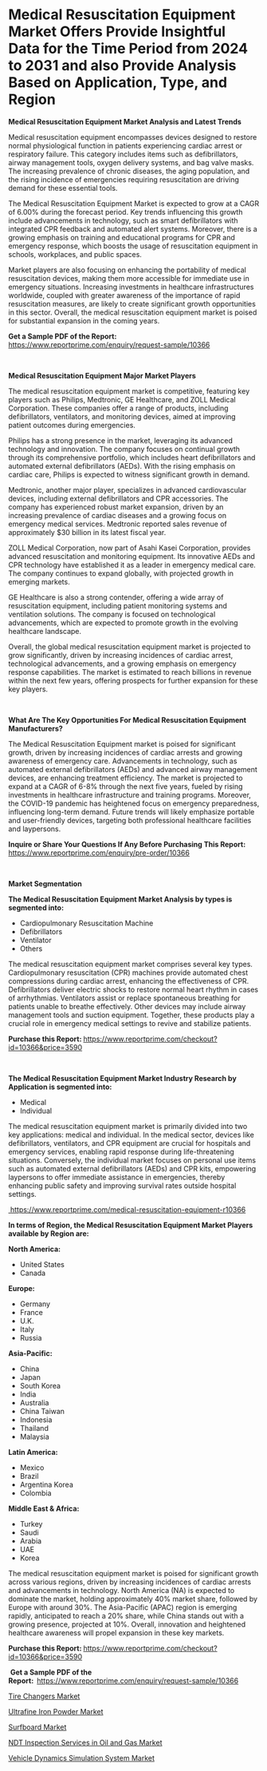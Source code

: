 <p><h1>Medical Resuscitation Equipment Market Offers Provide Insightful Data for the Time Period from 2024 to 2031 and also Provide Analysis Based on Application, Type, and Region</h1></p><p><strong>Medical Resuscitation Equipment Market Analysis and Latest Trends</strong></p>
<p><p>Medical resuscitation equipment encompasses devices designed to restore normal physiological function in patients experiencing cardiac arrest or respiratory failure. This category includes items such as defibrillators, airway management tools, oxygen delivery systems, and bag valve masks. The increasing prevalence of chronic diseases, the aging population, and the rising incidence of emergencies requiring resuscitation are driving demand for these essential tools.</p><p>The Medical Resuscitation Equipment Market is expected to grow at a CAGR of 6.00% during the forecast period. Key trends influencing this growth include advancements in technology, such as smart defibrillators with integrated CPR feedback and automated alert systems. Moreover, there is a growing emphasis on training and educational programs for CPR and emergency response, which boosts the usage of resuscitation equipment in schools, workplaces, and public spaces.</p><p>Market players are also focusing on enhancing the portability of medical resuscitation devices, making them more accessible for immediate use in emergency situations. Increasing investments in healthcare infrastructures worldwide, coupled with greater awareness of the importance of rapid resuscitation measures, are likely to create significant growth opportunities in this sector. Overall, the medical resuscitation equipment market is poised for substantial expansion in the coming years.</p></p>
<p><strong>Get a Sample PDF of the Report:&nbsp;</strong> <a href="https://www.reportprime.com/enquiry/request-sample/10366?utm_campaign=1169&utm_medium=2&utm_source=Github&utm_content=ia&utm_term=28112024&utm_id=medical-resuscitation-equipment">https://www.reportprime.com/enquiry/request-sample/10366</a></p>
<p>&nbsp;</p>
<p><strong>Medical Resuscitation Equipment Major Market Players</strong></p>
<p><p>The medical resuscitation equipment market is competitive, featuring key players such as Philips, Medtronic, GE Healthcare, and ZOLL Medical Corporation. These companies offer a range of products, including defibrillators, ventilators, and monitoring devices, aimed at improving patient outcomes during emergencies.</p><p>Philips has a strong presence in the market, leveraging its advanced technology and innovation. The company focuses on continual growth through its comprehensive portfolio, which includes heart defibrillators and automated external defibrillators (AEDs). With the rising emphasis on cardiac care, Philips is expected to witness significant growth in demand.</p><p>Medtronic, another major player, specializes in advanced cardiovascular devices, including external defibrillators and CPR accessories. The company has experienced robust market expansion, driven by an increasing prevalence of cardiac diseases and a growing focus on emergency medical services. Medtronic reported sales revenue of approximately $30 billion in its latest fiscal year.</p><p>ZOLL Medical Corporation, now part of Asahi Kasei Corporation, provides advanced resuscitation and monitoring equipment. Its innovative AEDs and CPR technology have established it as a leader in emergency medical care. The company continues to expand globally, with projected growth in emerging markets.</p><p>GE Healthcare is also a strong contender, offering a wide array of resuscitation equipment, including patient monitoring systems and ventilation solutions. The company is focused on technological advancements, which are expected to promote growth in the evolving healthcare landscape.</p><p>Overall, the global medical resuscitation equipment market is projected to grow significantly, driven by increasing incidences of cardiac arrest, technological advancements, and a growing emphasis on emergency response capabilities. The market is estimated to reach billions in revenue within the next few years, offering prospects for further expansion for these key players.</p></p>
<p>&nbsp;</p>
<p><strong>What Are The Key Opportunities For Medical Resuscitation Equipment Manufacturers?</strong></p>
<p><p>The Medical Resuscitation Equipment market is poised for significant growth, driven by increasing incidences of cardiac arrests and growing awareness of emergency care. Advancements in technology, such as automated external defibrillators (AEDs) and advanced airway management devices, are enhancing treatment efficiency. The market is projected to expand at a CAGR of 6-8% through the next five years, fueled by rising investments in healthcare infrastructure and training programs. Moreover, the COVID-19 pandemic has heightened focus on emergency preparedness, influencing long-term demand. Future trends will likely emphasize portable and user-friendly devices, targeting both professional healthcare facilities and laypersons.</p></p>
<p><strong>Inquire or Share Your Questions If Any Before Purchasing This Report:</strong> <a href="https://www.reportprime.com/enquiry/pre-order/10366?utm_campaign=1169&utm_medium=2&utm_source=Github&utm_content=ia&utm_term=28112024&utm_id=medical-resuscitation-equipment">https://www.reportprime.com/enquiry/pre-order/10366</a></p>
<p>&nbsp;</p>
<p><strong>Market Segmentation</strong></p>
<p><strong>The Medical Resuscitation Equipment Market Analysis by types is segmented into:</strong></p>
<p><ul><li>Cardiopulmonary Resuscitation Machine</li><li>Defibrillators</li><li>Ventilator</li><li>Others</li></ul></p>
<p><p>The medical resuscitation equipment market comprises several key types. Cardiopulmonary resuscitation (CPR) machines provide automated chest compressions during cardiac arrest, enhancing the effectiveness of CPR. Defibrillators deliver electric shocks to restore normal heart rhythm in cases of arrhythmias. Ventilators assist or replace spontaneous breathing for patients unable to breathe effectively. Other devices may include airway management tools and suction equipment. Together, these products play a crucial role in emergency medical settings to revive and stabilize patients.</p></p>
<p><strong>Purchase this Report:&nbsp;</strong><a href="https://www.reportprime.com/checkout?id=10366&price=3590&utm_campaign=1169&utm_medium=2&utm_source=Github&utm_content=ia&utm_term=28112024&utm_id=medical-resuscitation-equipment">https://www.reportprime.com/checkout?id=10366&price=3590</a></p>
<p>&nbsp;</p>
<p><strong>The Medical Resuscitation Equipment Market Industry Research by Application is segmented into:</strong></p>
<p><ul><li>Medical</li><li>Individual</li></ul></p>
<p><p>The medical resuscitation equipment market is primarily divided into two key applications: medical and individual. In the medical sector, devices like defibrillators, ventilators, and CPR equipment are crucial for hospitals and emergency services, enabling rapid response during life-threatening situations. Conversely, the individual market focuses on personal use items such as automated external defibrillators (AEDs) and CPR kits, empowering laypersons to offer immediate assistance in emergencies, thereby enhancing public safety and improving survival rates outside hospital settings.</p></p>
<p><a href="https://www.reportprime.com/medical-resuscitation-equipment-r10366?utm_campaign=1169&utm_medium=2&utm_source=Github&utm_content=ia&utm_term=28112024&utm_id=medical-resuscitation-equipment">&nbsp;https://www.reportprime.com/medical-resuscitation-equipment-r10366</a></p>
<p><strong>In terms of Region, the Medical Resuscitation Equipment Market Players available by Region are:</strong></p>
<p>
    <p> <strong> North America: </strong>
        <ul>
            <li>United States</li>
            <li>Canada</li>
        </ul>
        </p> 
    <p> <strong> Europe: </strong>
        <ul>
            <li>Germany</li>
            <li>France</li>
            <li>U.K.</li>
            <li>Italy</li>
            <li>Russia</li>
        </ul>
        </p> 
    <p> <strong> Asia-Pacific: </strong>
        <ul>
            <li>China</li>
            <li>Japan</li>
            <li>South Korea</li>
            <li>India</li>
            <li>Australia</li>
            <li>China Taiwan</li>
            <li>Indonesia</li>
            <li>Thailand</li>
            <li>Malaysia</li>
        </ul>
        </p> 
    <p> <strong> Latin America: </strong>
        <ul>
            <li>Mexico</li>
            <li>Brazil</li>
            <li>Argentina Korea</li>
            <li>Colombia</li>
        </ul>
        </p> 
    <p> <strong> Middle East & Africa: </strong>
        <ul>
            <li>Turkey</li>
            <li>Saudi</li>
            <li>Arabia</li>
            <li>UAE</li>
            <li>Korea</li>
        </ul>
    </p>
    </p>
<p><p>The medical resuscitation equipment market is poised for significant growth across various regions, driven by increasing incidences of cardiac arrests and advancements in technology. North America (NA) is expected to dominate the market, holding approximately 40% market share, followed by Europe with around 30%. The Asia-Pacific (APAC) region is emerging rapidly, anticipated to reach a 20% share, while China stands out with a growing presence, projected at 10%. Overall, innovation and heightened healthcare awareness will propel expansion in these key markets.</p></p>
<p><strong>Purchase this Report: </strong><a href="https://www.reportprime.com/checkout?id=10366&price=3590&utm_campaign=1169&utm_medium=2&utm_source=Github&utm_content=ia&utm_term=28112024&utm_id=medical-resuscitation-equipment">https://www.reportprime.com/checkout?id=10366&price=3590</a></p>
<p>&nbsp;<strong>Get a Sample PDF of the Report:&nbsp;&nbsp;</strong><a href="https://www.reportprime.com/enquiry/request-sample/10366?utm_campaign=1169&utm_medium=2&utm_source=Github&utm_content=ia&utm_term=28112024&utm_id=medical-resuscitation-equipment">https://www.reportprime.com/enquiry/request-sample/10366</a></p>
<p><strong></strong></p>
<p><p><a href="https://www.linkedin.com/pulse/analyzing-tire-changers-market-dynamics-growth-drivers-xs9sc?utm_campaign=1169&utm_medium=2&utm_source=Github&utm_content=ia&utm_term=28112024&utm_id=medical-resuscitation-equipment">Tire Changers Market</a></p><p><a href="https://www.linkedin.com/pulse/ultrafine-iron-powder-market-global-regional-analysis-vuqce?utm_campaign=1169&utm_medium=2&utm_source=Github&utm_content=ia&utm_term=28112024&utm_id=medical-resuscitation-equipment">Ultrafine Iron Powder Market</a></p><p><a href="https://www.linkedin.com/pulse/unveiling-market-trends-global-surfboard-growth-regional-insights-eznsc?utm_campaign=1169&utm_medium=2&utm_source=Github&utm_content=ia&utm_term=28112024&utm_id=medical-resuscitation-equipment">Surfboard Market</a></p><p><a href="https://issuu.com/reportprime-2/docs/ndt-inspection-services-in-oil-and-_e9328e9a289f66?utm_campaign=1169&utm_medium=2&utm_source=Github&utm_content=ia&utm_term=28112024&utm_id=medical-resuscitation-equipment">NDT Inspection Services in Oil and Gas Market</a></p><p><a href="https://issuu.com/reportprime-2/docs/vehicle-dynamics-simulation-system-_283ee12eaa4b0b?utm_campaign=1169&utm_medium=2&utm_source=Github&utm_content=ia&utm_term=28112024&utm_id=medical-resuscitation-equipment">Vehicle Dynamics Simulation System Market</a></p></p>
